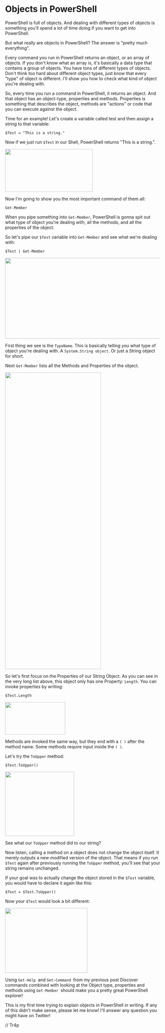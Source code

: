 # Objects in PowerShell

PowerShell is full of objects. And dealing with different types of objects is something you'll spend a lot of time doing if you want to get into PowerShell.

But what really are objects in PowerShell? The answer is "pretty much everything".

Every command you run in PowerShell returns an object, or an array of objects. If you don't know what an array is, it's basically a data type that contains a group of objects. You have tons of different types of objects. Don't think too hard about different object types, just know that every "type" of object is different. I'll show you how to check what kind of object you're dealing with.

So, every time you run a command in PowerShell, it returns an object. And that object has an object-type, properties and methods. Properties is something that describes the object, methods are "actions" or code that you can execute against the object.

Time for an example! Let's create a variable called test and then assign a string to that variable:

``` 
$Test = "This is a string." 
```

Now if we just run `$Test` in our Shell, PowerShell returns "This is a string.".

<img class="alignnone size-full wp-image-46" src="https://tr4psec.files.wordpress.com/2018/06/teststring.png" width="284" height="139" />

Now I'm going to show you the most important command of them all:

``` 
Get-Member 
```

When you pipe something into `Get-Member`, PowerShell is gonna spit out what type of object you're dealing with, all the methods, and all the properties of the object.

So let's pipe our `$Test` variable into `Get-Member` and see what we're dealing with:

``` 
$Test | Get-Member 
```

<img class="alignnone size-full wp-image-47" src="https://tr4psec.files.wordpress.com/2018/06/testgm.png" width="695" height="262" />

First thing we see is the `TypeName`. This is basically telling you what type of object you're dealing with. A `System.String object`. Or just a String object for short.

Next `Get-Member` lists all the Methods and Properties of the object.

<img class="alignnone size-full wp-image-48" src="https://tr4psec.files.wordpress.com/2018/06/testgm2.png" width="311" height="962" />

So let's first focus on the Properties of our String Object. As you can see in the very long list above, this object only has one Property: `Length`. You can invoke properties by writing:

``` 
$Test.Length 
```

<img class="alignnone size-full wp-image-49" src="https://tr4psec.files.wordpress.com/2018/06/lenght.png" width="195" height="105" />

Methods are invoked the same way, but they end with a `( )` after the method name. Some methods require input inside the `( )`.

Let's try the `ToUpper` method:

``` 
$Test.ToUpper() 
```

<img class="alignnone size-full wp-image-50" src="https://tr4psec.files.wordpress.com/2018/06/toupper.png" width="224" height="208" />

See what our `ToUpper` method did to our string?

Now listen, calling a method on a object does not change the object itself. It merely outputs a new modified version of the object. That means if you run `$Test` again after previously running the `ToUpper` method, you'll see that your string remains unchanged.

If your goal was to actually change the object stored in the `$Test` variable, you would have to declare it again like this:

``` 
$Test = $Test.ToUpper() 
```

Now your `$Test` would look a bit different:

<img class="alignnone size-full wp-image-51" src="https://tr4psec.files.wordpress.com/2018/06/touppernew.png" width="267" height="210" />

Using `Get-Help `and `Get-Command `from my previous post Discover commands combined with looking at the Object type, properties and methods using `Get-Member `should make you a pretty great PowerShell explorer!

This is my first time trying to explain objects in PowerShell in writing. If any of this didn't make sense, please let me know! I'll answer any question you might have on Twitter!

// Tr4p